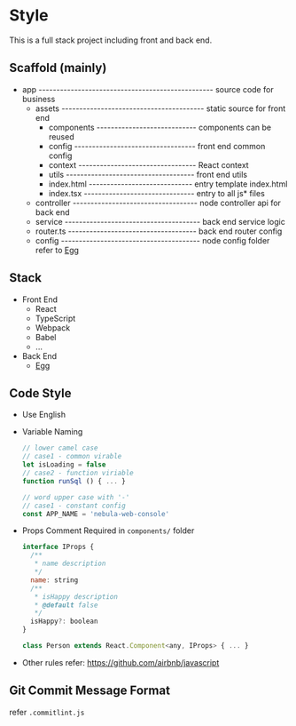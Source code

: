 # Style
This is a full stack project including front and back end.
## Scaffold (mainly)
- app ------------------------------------------------- source code for business
  - assets ---------------------------------------- static source for front end
    - components ---------------------------- components can be reused
    - config ---------------------------------- front end common config
    - context --------------------------------- React context
    - utils ------------------------------------ front end utils
    - index.html ----------------------------- entry template index.html
    - index.tsx ------------------------------- entry to all js* files
  - controller ----------------------------------- node controller api for back end
  - service -------------------------------------- back end service logic
  - router.ts ------------------------------------ back end router config
  - config --------------------------------------- node config folder refer to [Egg](https://eggjs.org/en/basics/config.html)

## Stack
- Front End
  - React
  - TypeScript
  - Webpack
  - Babel
  - ...
- Back End
  - [Egg](https://eggjs.org/en/intro/index.html)

## Code Style
- Use English

- Variable Naming
  ```javascript
  // lower camel case
  // case1 - common virable
  let isLoading = false
  // case2 - function viriable
  function runSql () { ... }

  // word upper case with '-'
  // case1 - constant config
  const APP_NAME = 'nebula-web-console'
  ```

- Props Comment Required in `components/` folder
  ```javascript
  interface IProps {
    /**
     * name description
     */
    name: string
    /**
     * isHappy description
     * @default false
     */
    isHappy?: boolean
  }

  class Person extends React.Component<any, IProps> { ... }
  ```

- Other rules refer: https://github.com/airbnb/javascript
## Git Commit Message Format
refer `.commitlint.js`


